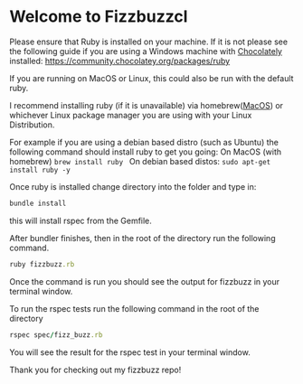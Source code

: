 # Welcome to Fizzbuzzcl

Please ensure that Ruby is installed on your machine. If it is not please see the following guide if you are using a Windows machine with [Chocolately](https://chocolatey.org/) installed: https://community.chocolatey.org/packages/ruby

If you are running on MacOS or Linux, this could also be run with the default ruby. 

I recommend installing ruby (if it is unavailable) via homebrew([MacOS](https://brew.sh/)) or whichever Linux package manager you are using with your Linux Distribution. 

For example if you are using a debian based distro (such as Ubuntu) the following command should install ruby to get you going: 
On MacOS (with homebrew)
`
brew install ruby 
`
On debian based distos: 
`
sudo apt-get install ruby -y 
`

Once ruby is installed change directory into the folder and type in:
```ruby 
bundle install 
```
this will install rspec from the Gemfile. 

After bundler finishes, then in the root of the directory run the following command. 

```ruby
ruby fizzbuzz.rb 
```

Once the command is run you should see the output for fizzbuzz in your terminal window. 

To run the rspec tests run the following command in the root of the directory 
```ruby 
rspec spec/fizz_buzz.rb 
```

You will see the result for the rspec test in your terminal window. 

Thank you for checking out my fizzbuzz repo! 